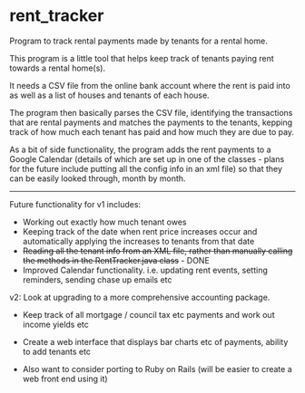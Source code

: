 # rent_tracker
Program to track rental payments made by tenants for a rental home.

This program is a little tool that helps keep track of tenants paying rent towards a rental home(s).

It needs a CSV file from the online bank account where the rent is paid into as well as a list of houses and tenants of 
each house.

The program then basically parses the CSV file, identifying the transactions that are rental payments and matches the 
payments to the tenants, kepping track of how much each tenant has paid and how much they are due to pay.

As a bit of side functionality, the program adds the rent payments to a Google Calendar 
 (details of which are set up in one of the classes - plans for the future include putting all the config info in an 
 xml file) so that they can be easily looked through, month by month.
 
_____________________________________________________________________________________________________________________
Future functionality for v1 includes:
 - Working out exactly how much tenant owes
 - Keeping track of the date when rent price increases occur and automatically applying the increases to tenants 
   from that date
 - ~~Reading all the tenant info from an XML file, rather than manually calling the methods in the RentTracker.java class~~ - DONE
 - Improved Calendar functionality. i.e. updating rent events, setting reminders, sending chase up emails etc
 
v2: Look at upgrading to a more comprehensive accounting package.
 - Keep track of all mortgage / council tax etc payments and work out income yields etc
 - Create a web interface that displays bar charts etc of payments, ability to add tenants etc
 
- Also want to consider porting to Ruby on Rails (will be easier to create a web front end using it)
 
